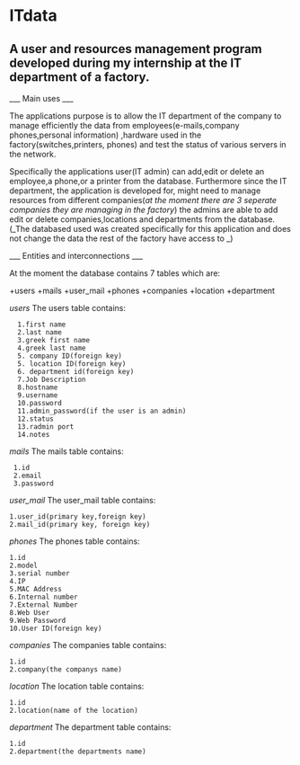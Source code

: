 # ITdata

## A user and resources management program developed during my internship at the IT department of a factory.



___ Main uses ___ 
 
The applications purpose is to allow the IT department of the company to manage efficiently the data from employees(e-mails,company phones,personal information)
,hardware used in the factory(switches,printers, phones) and test the status of various servers in the network.

Specifically the applications user(IT admin) can add,edit or delete an employee,a phone,or a printer from the database. Furthermore since the IT department, the application is developed for, might need to manage resources from different companies(*at the moment there are 3 seperate companies they are managing in the factory*) the admins are able to add edit or delete companies,locations and departments from the database.(_The databased used was created specifically for this application and does not change the data the rest of the factory have access to _)

___ Entities and interconnections ___

At the moment the database contains 7 tables which are: 

+users
+mails
+user_mail
+phones
+companies
+location
+department

*users*
The users table contains: 

      1.first name
      2.last name
      3.greek first name
      4.greek last name
      5. company ID(foreign key) 
      5. location ID(foreign key) 
      6. department id(foreign key)
      7.Job Description
      8.hostname
      9.username
      10.password
      11.admin_password(if the user is an admin)
      12.status
      13.radmin port
      14.notes
      
*mails*
The mails table contains:

     1.id
     2.email
     3.password
      

*user_mail*
The user_mail table contains:

    1.user_id(primary key,foreign key)
    2.mail_id(primary key, foreign key)
    

*phones*
The phones table contains:


    1.id
    2.model
    3.serial number
    4.IP
    5.MAC Address
    6.Internal number
    7.External Number
    8.Web User
    9.Web Password
    10.User ID(foreign key)
    
    
*companies*
The companies table contains:

    1.id
    2.company(the companys name)
    

*location*
The location table contains:

    1.id
    2.location(name of the location) 
    
*department*
The department table contains:
    
    
    1.id
    2.department(the departments name)

